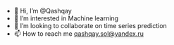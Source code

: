 - 👋 Hi, I’m @Qashqay
- 👀 I’m interested in Machine learning
- 💞️ I’m looking to collaborate on time series prediction
- 📫 How to reach me qashqay.sol@yandex.ru

<!---
Qashqay/Qashqay is a ✨ special ✨ repository because its `README.md` (this file) appears on your GitHub profile.
You can click the Preview link to take a look at your changes.
--->
